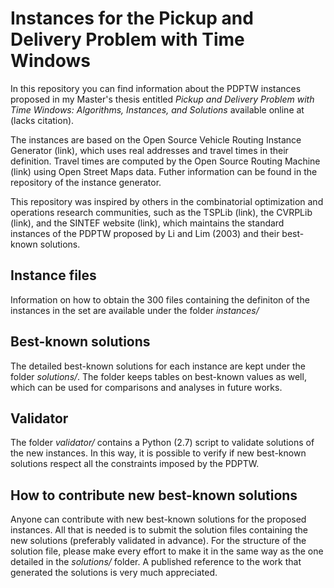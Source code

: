 # Instances for the Pickup and Delivery Problem with Time Windows

In this repository you can find information about the PDPTW instances proposed in my Master's thesis entitled *Pickup and Delivery Problem with Time Windows: Algorithms, Instances, and Solutions* available online at (lacks citation).

The instances are based on the Open Source Vehicle Routing Instance Generator (link), which uses real addresses and travel times in their definition. Travel times are computed by the Open Source Routing Machine (link) using Open Street Maps data. Futher information can be found in the repository of the instance generator.

This repository was inspired by others in the combinatorial optimization and operations research communities, such as the TSPLib (link), the CVRPLib (link), and the SINTEF website (link), which maintains the standard instances of the PDPTW proposed by Li and Lim (2003) and their best-known solutions.

## Instance files

Information on how to obtain the 300 files containing the definiton of the instances in the set are available under the folder *instances/*

## Best-known solutions

The detailed best-known solutions for each instance are kept under the folder *solutions/*. The folder keeps tables on best-known values as well, which can be used for comparisons and analyses in future works.

## Validator

The folder *validator/* contains a Python (2.7) script to validate solutions of the new instances. In this way, it is possible to verify if new best-known solutions respect all the constraints imposed by the PDPTW.

## How to contribute new best-known solutions

Anyone can contribute with new best-known solutions for the proposed instances. All that is needed is to submit the solution files containing the new solutions (preferably validated in advance). For the structure of the solution file, please make every effort to make it in the same way as the one detailed in the *solutions/* folder. A published reference to the work that generated the solutions is very much appreciated.
